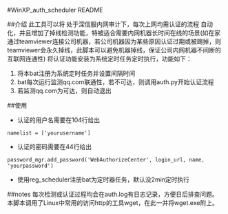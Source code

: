 #WinXP_auth_scheduler README

##介绍
此工具可以将 处于深信服内网审计下，每次上网均需认证的流程 自动化，并且增加了掉线检测功能，特被适合需要内网机器长时间在线的场景(如在家通过teamviewer连接公司机器，若公司机器因为某些原因认证过期或被踢掉，则teamviewer会永久掉线，此脚本可以避免机器掉线，保证公司内网机器不间断的互联网连通性)
将认证功能安装为系统定时任务定时执行，功能如下：

1. 将本bat注册为系统定时任务并设置间隔时间
2. bat每次运行监测qq.com联通性，若不可达，则调用auth.py开始认证流程
3. 若监测qq.com为可达，则自动退出

##使用
- 认证的用户名需要在104行给出
```
namelist = ['yourusername']
```
- 认证的密码需要在44行给出
```
password_mgr.add_password('WebAuthorizeCenter', login_url, name, 'yourpassword')
```
- 使用reg_scheduler注册bat为定时器任务，默认没2min定时执行


##notes
每次检测或认证过程均会在auth.log有日志记录，方便日后排查问题。
本脚本调用了Linux中常用的访问http的工具wget，在此一并将wget.exe附上。
